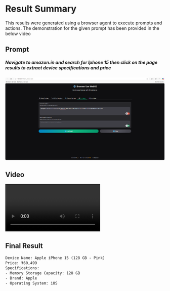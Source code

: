 # Result Summary

This results were generated using a browser agent to execute prompts and actions. The demonstration for the given prompt has been provided in the below video

## Prompt
##### *Navigate to amazon.in and search for Iphone 15 then click on the page results to extract device specifications and price*

![Prompt Screenshot](https://raw.githubusercontent.com/Naveen1603/WebAssistant/master/results/amazon%20results/prompt.png)
## Video
![Watch the video](https://raw.githubusercontent.com/Naveen1603/WebAssistant/master/results/amazon%20results/amazon_recording.mp4)


## Final Result
```text
Device Name: Apple iPhone 15 (128 GB - Pink)
Price: ₹60,499
Specifications:
- Memory Storage Capacity: 128 GB
- Brand: Apple
- Operating System: iOS